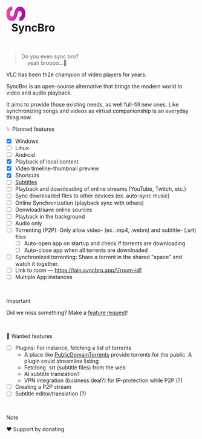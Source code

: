 <br>
<img src="./app/static/syncbro.png" style="float: left" width="50"> 
<h1>  SyncBro</h1>
<br>

> Do you even sync bro?  
>     yeah broooo...🥴

VLC has been th2e champion of video players for years.

SyncBro is an open-source alternative that brings the modern world to video and audio playback.

It aims to provide those existing needs, as well full-fill new ones.
Like synchronizing songs and videos as virtual companionship is an everyday thing now.

✨ Planned features
- [x] Windows
- [ ] Linux
- [ ] Android
- [x] Playback of local content
- [x] Video timeline-thumbnail preview
- [x] Shortcuts
- [ ] [Subtitles](https://github.com/carolinux/Subs.py/blob/master/sample%20files/Iron%20Man%20%5BBluray%20720%20and%201080p%20SRT%5D.srt)
- [ ] Playback and downloading of online streams (YouTube, Twitch, etc.)
- [ ] Sync downloaded files to other devices (ex. auto-sync music)
- [ ] Online Synchronization (playback sync with others)
- [ ] Donwload/save online sources
- [ ] Playback in the background
- [ ] Audio only
- [ ] Torrenting (P2P): Only allow video- (ex. .mp4, .webm) and subtitle- (.srt) files
  - [ ] Auto-open app on startup and check if torrents are downloading
  - [ ] Auto-close app when all torrents are downloaded
- [ ] Synchronized torrenting: Share a torrent in the shared "space" and watch it together.
- [ ] Link to room ― https://join.syncbro.app/\[room-id]
- [ ] Multiple App instances

<br>

> [!IMPORTANT]  
> Did we miss something? Make a [feature request](./README.md)!

<br>

💫 Wanted features
- [ ] Plugins: For instance, fetching a list of torrents
  - A place like [PublicDomainTorrents](https://www.publicdomaintorrents.info/) provide torrents for the public. A plugin could streamline listing
  - Fetching .srt (subtitle files) from the web
  - AI subtitle translation?
  - VPN integration (business deal?) for IP-protection while P2P (?) 
- [ ] Creating a P2P stream
- [ ] Subtitle editor/translation (?)

<br>

> [!NOTE]  
> ♥ Support by donating 

<br>
<br>
<br>